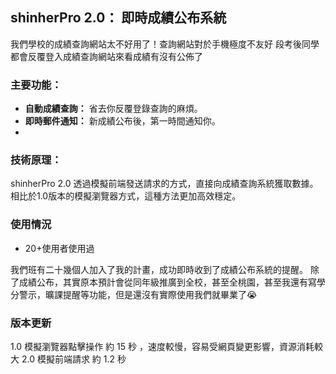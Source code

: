 ## shinherPro 2.0： 即時成績公布系統

我們學校的成績查詢網站太不好用了！查詢網站對於手機極度不友好
段考後同學都會反覆登入成績查詢網站來看成績有沒有公佈了

### 主要功能：
* **自動成績查詢：** 省去你反覆登錄查詢的麻煩。
* **即時郵件通知：** 新成績公布後，第一時間通知你。
* 
### 技術原理：
shinherPro 2.0 透過模擬前端發送請求的方式，直接向成績查詢系統獲取數據。相比於1.0版本的模擬瀏覽器方式，這種方法更加高效穩定。

### 使用情況
* 20+使用者使用過
  
我們班有二十幾個人加入了我的計畫，成功即時收到了成績公布系統的提醒。
除了成績公布，其實原本預計會從同年級推廣到全校，甚至全桃園，甚至我還有寫學分警示，曠課提醒等功能，但是還沒有實際使用我們就畢業了😭

### 版本更新
1.0	模擬瀏覽器點擊操作	約 15 秒	，速度較慢，容易受網頁變更影響，資源消耗較大
2.0	模擬前端請求	約 1.2 秒	
